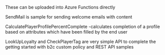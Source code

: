 

These can be uploaded into Azure Functions directly

SendMail is sample for sending welcome emails with content

CalculatePlayerProfilePercentComplete -calculates completion of a profile based on attributes which have been filled by the end user

LookUpLoyalty and CheckPlayerTag are very simple API to complete the getting started with b2c custom policy and REST API samples
